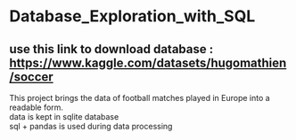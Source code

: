 # Database_Exploration_with_SQL  
## use this link to download database : https://www.kaggle.com/datasets/hugomathien/soccer  
This project brings the data of football matches played in Europe into a readable form.  
data is kept in sqlite database  
sql + pandas is used during data processing  
